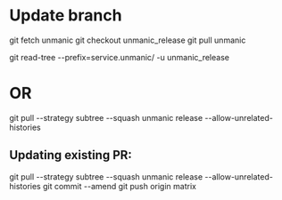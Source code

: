 
# Update branch
git fetch unmanic
git checkout unmanic_release
git pull unmanic


git read-tree --prefix=service.unmanic/ -u unmanic_release
# OR
git pull --strategy subtree --squash unmanic release --allow-unrelated-histories



## Updating existing PR:

git pull --strategy subtree --squash unmanic release --allow-unrelated-histories
git commit --amend
git push origin matrix
